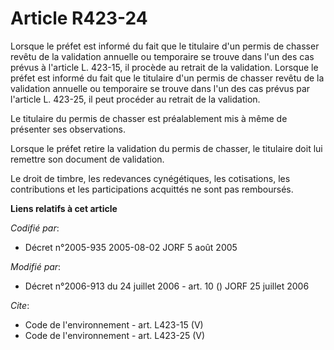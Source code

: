 # Article R423-24

Lorsque le préfet est informé du fait que le titulaire d'un permis de chasser revêtu de la validation annuelle ou temporaire
se trouve dans l'un des cas prévus à l'article L. 423-15, il procède au retrait de la validation. Lorsque le préfet est
informé du fait que le titulaire d'un permis de chasser revêtu de la validation annuelle ou temporaire se trouve dans l'un
des cas prévus par l'article L. 423-25, il peut procéder au retrait de la validation. 

Le titulaire du permis de chasser est préalablement mis à même de présenter ses observations. 

Lorsque le préfet retire la validation du permis de chasser, le titulaire doit lui remettre son document de validation. 

Le droit de timbre, les redevances cynégétiques, les cotisations, les contributions et les participations acquittés ne sont
pas remboursés.

**Liens relatifs à cet article**

_Codifié par_:

  - Décret n°2005-935 2005-08-02 JORF 5 août 2005

_Modifié par_:

  - Décret n°2006-913 du 24 juillet 2006 - art. 10 () JORF 25 juillet 2006

_Cite_:

  - Code de l'environnement - art. L423-15 (V)
  - Code de l'environnement - art. L423-25 (V)
